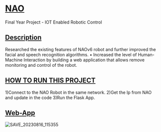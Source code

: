 <h1><u>NAO</u></h1>
Final Year Project - IOT Enabled Robotic Control

<h2><u>Description</u></h2>
Researched the existing features of NAOv6 
robot and further improved the facial and 
speech recognition algorithms. 
• Increased the level of Human-Machine 
Interaction by building a web application that 
allows remove monitoring and control of the 
robot.
<h2><u>HOW TO RUN THIS PROJECT</u></h2>
1)Connect to the NAO Robot in the same network.
2)Get the Ip from NAO and update in the code
3)Run the Flask App.
<h2><u>Web-App</u></h2>

![SAVE_20230816_115355](https://github.com/kxrthi/NAO/assets/88156615/b67fcc50-68ec-4edb-8e37-8362b4c13d67)
